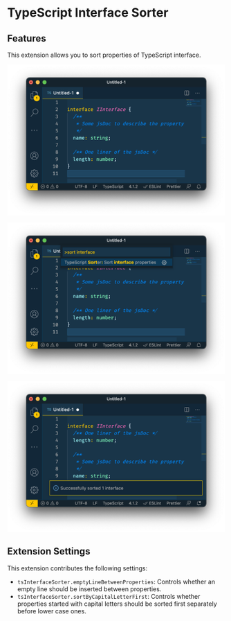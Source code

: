 # TypeScript Interface Sorter

## Features

This extension allows you to sort properties of TypeScript interface.

![before command](./images/demo_before.png "Before sorting interface")

![find command](./images/demo_command_menu.png "Find sort command")

![after command](./images/demo_after.png "After sorting interface")

## Extension Settings

This extension contributes the following settings:

- `tsInterfaceSorter.emptyLineBetweenProperties`: Controls whether an empty line should be inserted between properties.
- `tsInterfaceSorter.sortByCapitalLetterFirst`: Controls whether properties started with capital letters should be sorted first separately before lower case ones.
